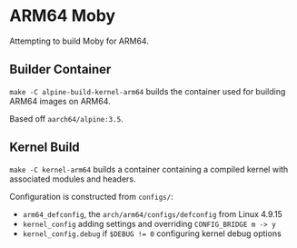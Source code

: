 # ARM64 Moby

Attempting to build Moby for ARM64.


## Builder Container

`make -C alpine-build-kernel-arm64` builds the container used for building ARM64
images on ARM64.

Based off `aarch64/alpine:3.5`.

## Kernel Build

`make -C kernel-arm64` builds a container containing a compiled kernel with
associated modules and headers.

Configuration is constructed from `configs/`:
  * `arm64_defconfig`, the `arch/arm64/configs/defconfig` from Linux 4.9.15
  * `kernel_config` adding settings and overriding `CONFIG_BRIDGE m -> y`
  * `kernel_config.debug` if `$DEBUG != 0` configuring kernel debug options
